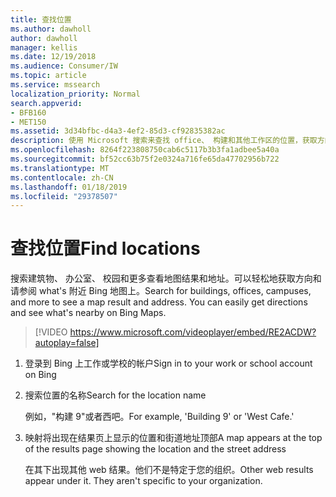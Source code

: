 ```yaml
---
title: 查找位置
ms.author: dawholl
author: dawholl
manager: kellis
ms.date: 12/19/2018
ms.audience: Consumer/IW
ms.topic: article
ms.service: mssearch
localization_priority: Normal
search.appverid:
- BFB160
- MET150
ms.assetid: 3d34bfbc-d4a3-4ef2-85d3-cf92835382ac
description: 使用 Microsoft 搜索来查找 office、 构建和其他工作区的位置，获取方向和详细信息
ms.openlocfilehash: 8264f223808750cab6c5117b3b3fa1adbee5a40a
ms.sourcegitcommit: bf52cc63b75f2e0324a716fe65da47702956b722
ms.translationtype: MT
ms.contentlocale: zh-CN
ms.lasthandoff: 01/18/2019
ms.locfileid: "29378507"
---
```

# <a name="find-locations"></a><span data-ttu-id="0bfe4-103">查找位置</span><span class="sxs-lookup"><span data-stu-id="0bfe4-103">Find locations</span></span>

<span data-ttu-id="0bfe4-p101">搜索建筑物、 办公室、 校园和更多查看地图结果和地址。可以轻松地获取方向和请参阅 what's 附近 Bing 地图上。</span><span class="sxs-lookup"><span data-stu-id="0bfe4-p101">Search for buildings, offices, campuses, and more to see a map result and address. You can easily get directions and see what's nearby on Bing Maps.</span></span>

> [!VIDEO https://www.microsoft.com/videoplayer/embed/RE2ACDW?autoplay=false]
  
1. <span data-ttu-id="0bfe4-106">登录到 Bing 上工作或学校的帐户</span><span class="sxs-lookup"><span data-stu-id="0bfe4-106">Sign in to your work or school account on Bing</span></span>
    
2. <span data-ttu-id="0bfe4-107">搜索位置的名称</span><span class="sxs-lookup"><span data-stu-id="0bfe4-107">Search for the location name</span></span>
    
    <span data-ttu-id="0bfe4-108">例如，"构建 9"或者西吧。</span><span class="sxs-lookup"><span data-stu-id="0bfe4-108">For example, 'Building 9' or 'West Cafe.'</span></span>
    
3. <span data-ttu-id="0bfe4-109">映射将出现在结果页上显示的位置和街道地址顶部</span><span class="sxs-lookup"><span data-stu-id="0bfe4-109">A map appears at the top of the results page showing the location and the street address</span></span>
    
    <span data-ttu-id="0bfe4-p102">在其下出现其他 web 结果。他们不是特定于您的组织。</span><span class="sxs-lookup"><span data-stu-id="0bfe4-p102">Other web results appear under it. They aren't specific to your organization.</span></span>

  

